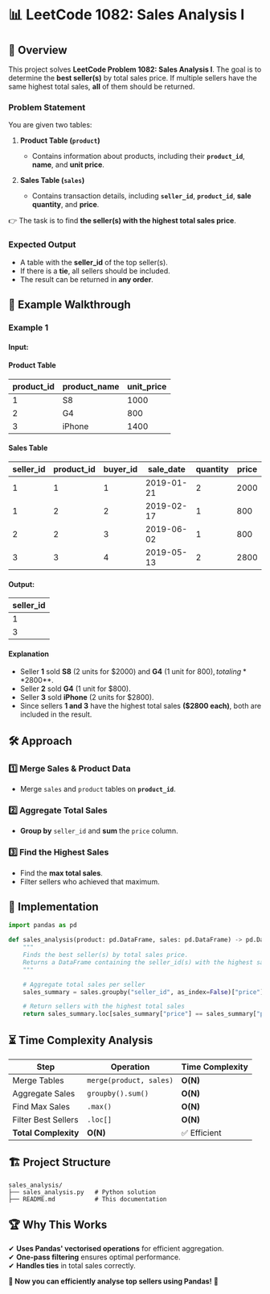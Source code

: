 # 📊 **LeetCode 1082: Sales Analysis I**

## 📌 **Overview**
This project solves **LeetCode Problem 1082: Sales Analysis I**. The goal is to determine the **best seller(s)** by total sales price. If multiple sellers have the same highest total sales, **all** of them should be returned.

### **Problem Statement**
You are given two tables:

1. **Product Table (`product`)**  
   - Contains information about products, including their **`product_id`**, **name**, and **unit price**.

2. **Sales Table (`sales`)**  
   - Contains transaction details, including **`seller_id`**, **`product_id`**, **sale quantity**, and **price**.

👉 The task is to find **the seller(s) with the highest total sales price**.

### **Expected Output**
- A table with the **seller_id** of the top seller(s).
- If there is a **tie**, all sellers should be included.
- The result can be returned in **any order**.

## 🎯 **Example Walkthrough**

### **Example 1**
#### **Input:**
#### **Product Table**
| product_id | product_name | unit_price |
|------------|-------------|------------|
| 1          | S8          | 1000       |
| 2          | G4          | 800        |
| 3          | iPhone      | 1400       |

#### **Sales Table**
| seller_id | product_id | buyer_id | sale_date  | quantity | price |
|-----------|------------|----------|------------|----------|--------|
| 1         | 1          | 1        | 2019-01-21 | 2        | 2000   |
| 1         | 2          | 2        | 2019-02-17 | 1        | 800    |
| 2         | 2          | 3        | 2019-06-02 | 1        | 800    |
| 3         | 3          | 4        | 2019-05-13 | 2        | 2800   |

#### **Output:**
| seller_id |
|-----------|
| 1         |
| 3         |

#### **Explanation**
- Seller **1** sold **S8** (2 units for $2000) and **G4** (1 unit for $800), totaling **$2800**.
- Seller **2** sold **G4** (1 unit for $800).
- Seller **3** sold **iPhone** (2 units for $2800).
- Since sellers **1 and 3** have the highest total sales **($2800 each)**, both are included in the result.

## 🛠 **Approach**
### **1️⃣ Merge Sales & Product Data**
- Merge `sales` and `product` tables on **`product_id`**.

### **2️⃣ Aggregate Total Sales**
- **Group by** `seller_id` and **sum** the `price` column.

### **3️⃣ Find the Highest Sales**
- Find the **max total sales**.
- Filter sellers who achieved that maximum.

## 🚀 **Implementation**
```python
import pandas as pd

def sales_analysis(product: pd.DataFrame, sales: pd.DataFrame) -> pd.DataFrame:
    """
    Finds the best seller(s) by total sales price.
    Returns a DataFrame containing the seller_id(s) with the highest sales.
    """

    # Aggregate total sales per seller
    sales_summary = sales.groupby("seller_id", as_index=False)["price"].sum()

    # Return sellers with the highest total sales
    return sales_summary.loc[sales_summary["price"] == sales_summary["price"].max(), ["seller_id"]]
```

## ⏳ **Time Complexity Analysis**
| Step | Operation | Time Complexity |
|------|------------|----------------|
| Merge Tables | `merge(product, sales)` | **O(N)** |
| Aggregate Sales | `groupby().sum()` | **O(N)** |
| Find Max Sales | `.max()` | **O(N)** |
| Filter Best Sellers | `.loc[]` | **O(N)** |
| **Total Complexity** | **O(N)** | ✅ Efficient |

## 🏗 **Project Structure**
```
sales_analysis/
├── sales_analysis.py   # Python solution
├── README.md           # This documentation
```

## 🏆 **Why This Works**
✔ **Uses Pandas' vectorised operations** for efficient aggregation.  
✔ **One-pass filtering** ensures optimal performance.  
✔ **Handles ties** in total sales correctly.  

**🚀 Now you can efficiently analyse top sellers using Pandas!** 🎯